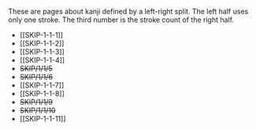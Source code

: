 These are pages about kanji defined by a left-right split. The left half uses only one stroke.  The third number is the stroke count of the right half.
- [[SKIP-1-1-1]]
- [[SKIP-1-1-2]]
- [[SKIP-1-1-3]]
- [[SKIP-1-1-4]]
-  ~~SKIP/1/1/5~~
- ~~SKIP/1/1/6~~
- [[SKIP-1-1-7]]
- [[SKIP-1-1-8]]
- ~~SKIP/1/1/9~~
- ~~SKIP/1/1/10~~
- [[SKIP-1-1-11]]
